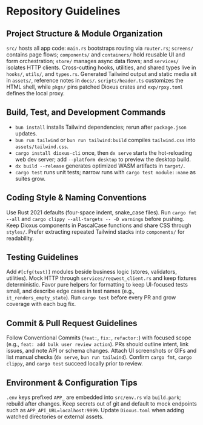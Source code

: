 # Repository Guidelines

## Project Structure & Module Organization
`src/` hosts all app code: `main.rs` bootstraps routing via `router.rs`; `screens/` contains page flows; `components/` and `containers/` hold reusable UI and form orchestration; `store/` manages async data flows; and `services/` isolates HTTP clients. Cross-cutting hooks, utilities, and shared types live in `hooks/`, `utils/`, and `types.rs`. Generated Tailwind output and static media sit in `assets/`, reference notes in `docs/`. `scripts/header.ts` customizes the HTML shell, while `pkgs/` pins patched Dioxus crates and `exp/rpxy.toml` defines the local proxy.

## Build, Test, and Development Commands
- `bun install` installs Tailwind dependencies; rerun after `package.json` updates.
- `bun run tailwind` or `bun run tailwind:build` compiles `tailwind.css` into `assets/tailwind.css`.
- `cargo install dioxus-cli` once, then `dx serve` starts the hot-reloading web dev server; add `--platform desktop` to preview the desktop build.
- `dx build --release` generates optimized WASM artifacts in `target/`.
- `cargo test` runs unit tests; narrow runs with `cargo test module::name` as suites grow.

## Coding Style & Naming Conventions
Use Rust 2021 defaults (four-space indent, snake_case files). Run `cargo fmt --all` and `cargo clippy --all-targets -- -D warnings` before pushing. Keep Dioxus components in PascalCase functions and share CSS through `styles/`. Prefer extracting repeated Tailwind stacks into `components/` for readability.

## Testing Guidelines
Add `#[cfg(test)]` modules beside business logic (stores, validators, utilities). Mock HTTP through `services/reqwest_client.rs` and keep fixtures deterministic. Favor pure helpers for formatting to keep UI-focused tests small, and describe edge cases in test names (e.g., `it_renders_empty_state`). Run `cargo test` before every PR and grow coverage with each bug fix.

## Commit & Pull Request Guidelines
Follow Conventional Commits (`feat:`, `fix:`, `refactor:`) with focused scope (e.g., `feat: add bulk user review action`). PRs should outline intent, link issues, and note API or schema changes. Attach UI screenshots or GIFs and list manual checks (`dx serve`, `bun run tailwind`). Confirm `cargo fmt`, `cargo clippy`, and `cargo test` succeed locally prior to review.

## Environment & Configuration Tips
`.env` keys prefixed `APP_` are embedded into `src/env.rs` via `build.park`; rebuild after changes. Keep secrets out of git and default to mock endpoints such as `APP_API_URL=localhost:9999`. Update `Dioxus.toml` when adding watched directories or external assets.

